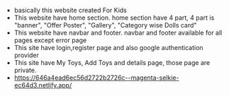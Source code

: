 * basically this website created For Kids
* This website have home section. home section have 4 part,  4 part is "banner", "Offer Poster", "Gallery", "Category wise Dolls card"
* This website have navbar and footer. navbar and footer available for all pages except error page
* This site have login,register page and also google authentication provider
* This site have My Toys, Add Toys and details page, those page are private.
* https://646a4ead6ec56d2722b2726c--magenta-selkie-ec64d3.netlify.app/